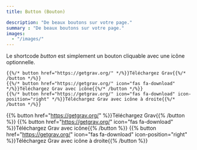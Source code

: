 ```yaml
---
title: Button (Bouton)

description: "De beaux boutons sur votre page."
summary : "De beaux boutons sur votre page."
images: 
  - "/images/"
---
```


Le shortcode *button* est simplement un bouton cliquable avec une icône optionnelle.

```
{{%/* button href="https://getgrav.org/" */%}}Téléchargez Grav{{%/* /button */%}}
{{%/* button href="https://getgrav.org/" icon="fas fa-download" */%}}Téléchargez Grav avec icône{{%/* /button */%}}
{{%/* button href="https://getgrav.org/" icon="fas fa-download" icon-position="right" */%}}Téléchargez Grav avec icône à droite{{%/* /button */%}}
```

{{% button href="https://getgrav.org/" %}}Téléchargez Grav{{% /button %}}
{{% button href="https://getgrav.org/" icon="fas fa-download" %}}Téléchargez Grav avec icône{{% /button %}}
{{% button href="https://getgrav.org/" icon="fas fa-download" icon-position="right" %}}Téléchargez Grav avec icône à droite{{% /button %}}
